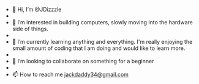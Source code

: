 - 👋 Hi, I’m @JDizzzle
- 
- 👀 I’m interested in building computers, slowly moving into the hardware side of things.
- 
- 🌱 I’m currently learning anything and everything. I'm really enjoying the small amount of coding that I am doing and would like to learn more.
- 
- 💞️ I’m looking to collaborate on something for a beginner
- 
- 📫 How to reach me jackdaddy34@gmail.com

<!---
JDizzzle/JDizzzle is a ✨ special ✨ repository because its `README.md` (this file) appears on your GitHub profile.
You can click the Preview link to take a look at your changes.
--->
